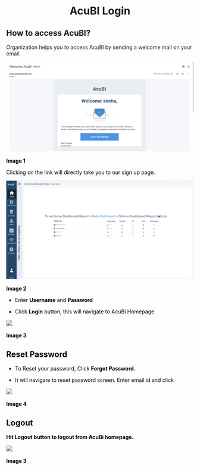 
 
<center><h1>AcuBI Login</h1></center>


##  How to access AcuBI?


Organization helps you to access  AcuBI by sending a welcome mail on your email. 

![enter image description here](https://raw.githubusercontent.com/sv18042016/fp1/c91a926156b87ab9716f0bb33f208e23f0aee55b/images/New_version5/UD_Acubi_Login.png)

<b><font color = "Black"> Image 1</b>

Clicking on the link will directly take you to our sign up page. 


![enter image description here](https://raw.githubusercontent.com/sv18042016/fp1/bb5d4c9f6814109a9645827e267e716c0d044c2a/images/New_version5/Homepage_v5.png)

<b><font color = "Black"> Image 2</b>

-  Enter  <b>Username</b> and <b>Password</b>

- Click  <b>Login</b> button, this will navigate to AcuBi  Homepage

![
](https://raw.githubusercontent.com/sv18042016/fp1/master/images/New_version5/Homepage_v5.png)

<b><font color = "Black"> Image 3</b>

## Reset Password

  - To Reset your password, Click <b>Forgot Password.</b>
  
  - It will navigate to reset password screen. Enter email id and click <b> 
  
 ![
](https://raw.githubusercontent.com/sv18042016/fp1/d64bc97c7d2aa0cb8e2c35fa8f9905bd274388f1/images/New_version5/ud_homepage_forgot%20password.png)
 
 <b><font color = "Black"> Image 4</b>

## Logout

Hit <b>Logout</b> button to logout from AcuBi homepage.

![
](https://raw.githubusercontent.com/sv18042016/fp1/master/images/New_version5/UD_Logout.png)

<b><font color = "Black"> Image 3</b>

<!--stackedit_data:
eyJoaXN0b3J5IjpbLTExNjM2NjAxMjMsNDUzODk4OTI0LDYyND
g0NjU2NCwtMTgxNzQ2ODAwNCwxMDM5Mzg1NTk1LDE3Mjk1NjM3
ODEsMTg0MzQ1OTIwNSwyMTA4MzIwMzUzLC02ODYyODk3NTEsLT
E0NDQ2NjE5MTksMTMzNDcwMTc3NSwtNzU0MjM0NzAsMTc5MzM1
NTk1OSwtODIwMDI3ODA5XX0=
-->